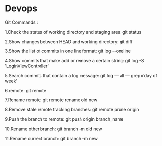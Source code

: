 # Devops


Git Commands :
 
1.Check the status of working directory and staging area:
  git status

2.Show changes between HEAD and working directory:
  git diff

3.Show the list of commits in one line format:
  git log --oneline

4.Show commits that make add or remove a certain string:
  git log -S 'LoginViewController'

5.Search commits that contain a log message:
  git log — all — grep=’day of week’

6.remote:
  git remote

7.Rename remote:
  git remote rename old new

8.Remove stale remote tracking branches:
  git remote prune origin

9.Push the branch to remote:
  git push origin branch_name
  
10.Rename other branch:
   git branch -m old new

11.Rename current branch:
git branch -m new
 
